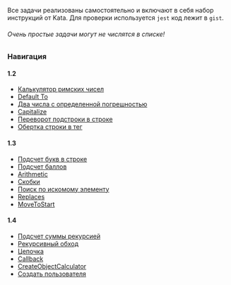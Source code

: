 Все задачи реализованы самостоятельно и включают в себя набор инструкций от Kata. 
Для проверки используется `jest` код лежит в `gist`.

###### Очень простые задачи могут не числятся в списке!

### Навигация 
#### 1.2
+ [Калькулятор римских чисел](https://gist.github.com/Binatik/0e68a1a81cc9d6715b95490e5a7dfcd6)    
+ [Default To](https://gist.github.com/Binatik/b8c4aba9b7a11525a9b7b26b9a660b0c) 
+ [Два числа с определенной погрешностью](https://gist.github.com/Binatik/85ab8fe583e59218af4d8d3c0016ab8d)
+ [Capitalize](https://gist.github.com/Binatik/2a046b12f964f1ae9bf0b1ad81fafe73) 
+ [Переворот подстроки в строке](https://gist.github.com/Binatik/fa4c843459710baa9f1403657ffcb072) 
+ [Обертка строки в тег](https://gist.github.com/Binatik/17f9177fcba1634d4720d725509b115c)
#### 1.3 
+ [Подсчет букв в строке](https://gist.github.com/Binatik/5f15e705b9568242f9bb8fa377b69fdd)
+ [Подсчет баллов](https://gist.github.com/Binatik/d36fec567b1a917d9c801499c6536926)
+ [Arithmetic](https://gist.github.com/Binatik/6035c5b4eb3e05d564ffd14832d62447)
+ [Скобки](https://gist.github.com/Binatik/afafca5b3283115a58da435521fab905)
+ [Поиск по искомому элементу](https://gist.github.com/Binatik/8e391834aadad1a0b4544fbe689582aa)
+ [Replaces](https://gist.github.com/Binatik/351b14a4e119be2c2dab4c6965b6ee33)
+ [MoveToStart](https://gist.github.com/Binatik/007eb941b83b199a5c85386b44a32aad)
#### 1.4 
+ [Подсчет суммы рекурсией](https://gist.github.com/Binatik/5cf588e738f1cef2f32593edea3723f4)
+ [Рекурсивный обход](https://gist.github.com/Binatik/5695c3f72c5da071027816cd8156d2df)
+ [Цепочка](https://gist.github.com/Binatik/9e5d4ba5e0bedec4d53c7cb9ad63981a)
+ [Callback](https://gist.github.com/Binatik/35f28738f6b837468f6c0038818d425a)
+ [CreateObjectCalculator](https://gist.github.com/Binatik/4ffa526d3c48f651b08fc218b801c7a0)
+ [Создать пользователя](https://gist.github.com/Binatik/cee6f6e5fcab1a9b06fd70aef36a219c)
